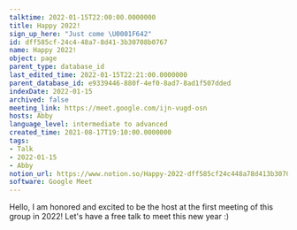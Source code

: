 ```yaml
---
talktime: 2022-01-15T22:00:00.0000000
title: Happy 2022!
sign_up_here: "Just come \U0001F642"
id: dff585cf-24c4-48a7-8d41-3b30708b0767
name: Happy 2022!
object: page
parent_type: database_id
last_edited_time: 2022-01-15T22:21:00.0000000
parent_database_id: e9339446-880f-4ef0-8ad7-8ad1f507dded
indexDate: 2022-01-15
archived: false
meeting_link: https://meet.google.com/ijn-vugd-osn
hosts: Abby
language_level: intermediate to advanced
created_time: 2021-08-17T19:10:00.0000000
tags:
- Talk
- 2022-01-15
- Abby
notion_url: https://www.notion.so/Happy-2022-dff585cf24c448a78d413b30708b0767
software: Google Meet
---
```


Hello, I am honored and excited to be the host at the first meeting of this group in 2022! Let's have a free talk to meet this new year :)





